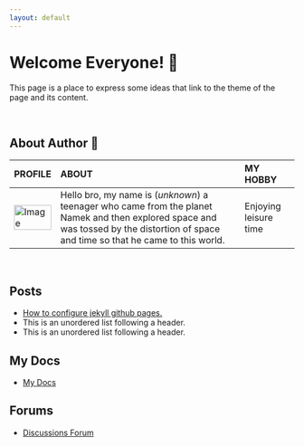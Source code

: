 ```yaml
---
layout: default
---
```




# Welcome Everyone! 🐙

This page is a place to express some ideas that link to the theme of the page and its content.

<br />



## About Author 👀

| PROFILE        | ABOUT          | MY HOBBY |
|:-------------|:------------------|:------|
| <a href="cia.gov"><img src="https://telegra.ph/file/3baef8860fcb8b89848f3.png" width="100%" alt="Image"></a>           | Hello bro, my name is (_unknown_) a teenager who came from the planet Namek and then explored space and was tossed by the distortion of space and time so that he came to this world. | Enjoying leisure time  |

<br />



## Posts

*   [How to configure jekyll github pages.](./content/configuration.html)
*   This is an unordered list following a header.
*   This is an unordered list following a header.



## My Docs

*   [My Docs](./docs/docs.html)



## Forums 

*   [Discussions Forum](./discussions/discussions.html)
